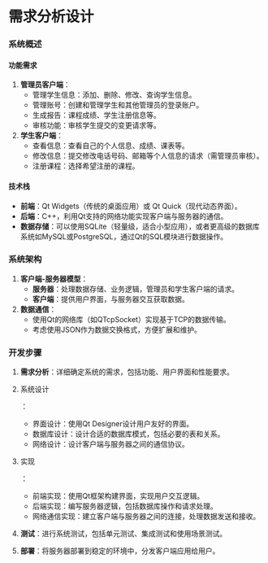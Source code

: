 # 需求分析设计

### 系统概述

#### 功能需求

1. **管理员客户端**：
   - 管理学生信息：添加、删除、修改、查询学生信息。
   - 管理账号：创建和管理学生和其他管理员的登录账户。
   - 生成报告：课程成绩、学生注册信息等。
   - 审核功能：审核学生提交的变更请求等。
2. **学生客户端**：
   - 查看信息：查看自己的个人信息、成绩、课表等。
   - 修改信息：提交修改电话号码、邮箱等个人信息的请求（需管理员审核）。
   - 注册课程：选择希望注册的课程。

#### 技术栈

- **前端**：Qt Widgets（传统的桌面应用）或 Qt Quick（现代动态界面）。
- **后端**：C++，利用Qt支持的网络功能实现客户端与服务器的通信。
- **数据存储**：可以使用SQLite（轻量级，适合小型应用），或者更高级的数据库系统如MySQL或PostgreSQL，通过Qt的SQL模块进行数据操作。

### 系统架构

1. **客户端-服务器模型**：
   - **服务器**：处理数据存储、业务逻辑，管理员和学生客户端的请求。
   - **客户端**：提供用户界面，与服务器交互获取数据。
2. **数据通信**：
   - 使用Qt的网络库（如QTcpSocket）实现基于TCP的数据传输。
   - 考虑使用JSON作为数据交换格式，方便扩展和维护。

### 开发步骤

1. **需求分析**：详细确定系统的需求，包括功能、用户界面和性能要求。

2. 系统设计

   ：

   - 界面设计：使用Qt Designer设计用户友好的界面。
   - 数据库设计：设计合适的数据库模式，包括必要的表和关系。
   - 网络设计：设计客户端与服务器之间的通信协议。

3. 实现

   ：

   - 前端实现：使用Qt框架构建界面，实现用户交互逻辑。
   - 后端实现：编写服务器逻辑，包括数据库操作和请求处理。
   - 网络通信实现：建立客户端与服务器之间的连接，处理数据发送和接收。

4. **测试**：进行系统测试，包括单元测试、集成测试和使用场景测试。

5. **部署**：将服务器部署到稳定的环境中，分发客户端应用给用户。